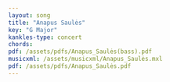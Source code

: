 ```yaml
---
layout: song
title: "Anapus Saulės"
key: "G Major"
kankles-type: concert
chords:
pdf: /assets/pdfs/Anapus_Saulės(bass).pdf
musicxml: /assets/musicxml/Anapus_Saulės.mxl
pdf: /assets/pdfs/Anapus_Saulės.pdf
---
```

